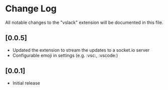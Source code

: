 # Change Log

All notable changes to the "vslack" extension will be documented in this file.

## [0.0.5]
- Updated the extension to stream the updates to a socket.io server
- Configurable emoji in settings (e.g. :vsc:, :vscode:)

## [0.0.1]

- Initial release